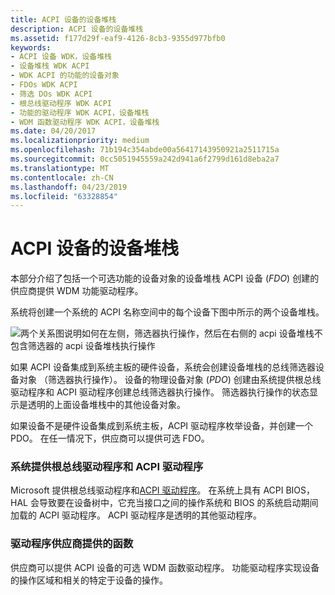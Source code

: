 ```yaml
---
title: ACPI 设备的设备堆栈
description: ACPI 设备的设备堆栈
ms.assetid: f177d29f-eaf9-4126-8cb3-9355d977bfb0
keywords:
- ACPI 设备 WDK，设备堆栈
- 设备堆栈 WDK ACPI
- WDK ACPI 的功能的设备对象
- FDOs WDK ACPI
- 筛选 DOs WDK ACPI
- 根总线驱动程序 WDK ACPI
- 功能的驱动程序 WDK ACPI，设备堆栈
- WDM 函数驱动程序 WDK ACPI，设备堆栈
ms.date: 04/20/2017
ms.localizationpriority: medium
ms.openlocfilehash: 71b194c354abde00a56417143950921a2511715a
ms.sourcegitcommit: 0cc5051945559a242d941a6f2799d161d8eba2a7
ms.translationtype: MT
ms.contentlocale: zh-CN
ms.lasthandoff: 04/23/2019
ms.locfileid: "63328854"
---
```

# <a name="device-stacks-for-an-acpi-device"></a>ACPI 设备的设备堆栈





本部分介绍了包括一个可选功能的设备对象的设备堆栈 ACPI 设备 (*FDO*) 创建的供应商提供 WDM 功能驱动程序。

系统将创建一个系统的 ACPI 名称空间中的每个设备下图中所示的两个设备堆栈。

![两个关系图说明如何在左侧，筛选器执行操作，然后在右侧的 acpi 设备堆栈不包含筛选器的 acpi 设备堆栈执行操作](images/acpidev1.png)

如果 ACPI 设备集成到系统主板的硬件设备，系统会创建设备堆栈的总线筛选器设备对象 （筛选器执行操作）。 设备的物理设备对象 (*PDO*) 创建由系统提供根总线驱动程序和 ACPI 驱动程序创建总线筛选器执行操作。 筛选器执行操作的状态显示是透明的上面设备堆栈中的其他设备对象。

如果设备不是硬件设备集成到系统主板，ACPI 驱动程序枚举设备，并创建一个 PDO。 在任一情况下，供应商可以提供可选 FDO。

### <a name="system-supplied-root-bus-driver-and-acpi-driver"></a>系统提供根总线驱动程序和 ACPI 驱动程序

Microsoft 提供根总线驱动程序和[ACPI 驱动程序](https://msdn.microsoft.com/library/windows/hardware/ff540493)。 在系统上具有 ACPI BIOS，HAL 会导致要在设备树中，它充当接口之间的操作系统和 BIOS 的系统启动期间加载的 ACPI 驱动程序。 ACPI 驱动程序是透明的其他驱动程序。

### <a name="vendor-supplied-function-driver"></a>驱动程序供应商提供的函数

供应商可以提供 ACPI 设备的可选 WDM 函数驱动程序。 功能驱动程序实现设备的操作区域和相关的特定于设备的操作。

 

 




